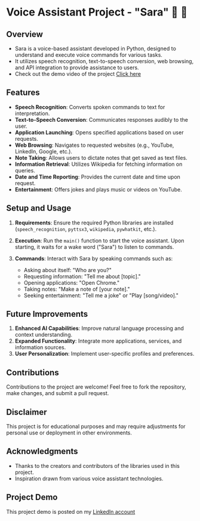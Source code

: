 # Voice Assistant Project - "Sara"  🤖 👩

## Overview
* Sara is a voice-based assistant developed in Python, designed to understand and execute voice commands for various tasks.
* It utilizes speech recognition, text-to-speech conversion, web browsing, and API integration to provide assistance to users.
* Check out the demo video of the project [Click here](https://www.linkedin.com/posts/sivabalanv10_codeclause-internship-voiceassistant-activity-7135995069353918464-Jzeg?utm_source=share&utm_medium=member_android)

## Features
- **Speech Recognition**: Converts spoken commands to text for interpretation.
- **Text-to-Speech Conversion**: Communicates responses audibly to the user.
- **Application Launching**: Opens specified applications based on user requests.
- **Web Browsing**: Navigates to requested websites (e.g., YouTube, LinkedIn, Google, etc.).
- **Note Taking**: Allows users to dictate notes that get saved as text files.
- **Information Retrieval**: Utilizes Wikipedia for fetching information on queries.
- **Date and Time Reporting**: Provides the current date and time upon request.
- **Entertainment**: Offers jokes and plays music or videos on YouTube.

## Setup and Usage
1. **Requirements**: Ensure the required Python libraries are installed (`speech_recognition`, `pyttsx3`, `wikipedia`, `pywhatkit`, etc.).
   
2. **Execution**: Run the `main()` function to start the voice assistant. Upon starting, it waits for a wake word ("Sara") to listen to commands.

3. **Commands**: Interact with Sara by speaking commands such as:
   - Asking about itself: "Who are you?"
   - Requesting information: "Tell me about [topic]."
   - Opening applications: "Open Chrome."
   - Taking notes: "Make a note of [your note]."
   - Seeking entertainment: "Tell me a joke" or "Play [song/video]."

## Future Improvements
1. **Enhanced AI Capabilities**: Improve natural language processing and context understanding.
2. **Expanded Functionality**: Integrate more applications, services, and information sources.
3. **User Personalization**: Implement user-specific profiles and preferences.

## Contributions
Contributions to the project are welcome! Feel free to fork the repository, make changes, and submit a pull request.

## Disclaimer
This project is for educational purposes and may require adjustments for personal use or deployment in other environments.

## Acknowledgments
- Thanks to the creators and contributors of the libraries used in this project.
- Inspiration drawn from various voice assistant technologies.

## Project Demo
This project demo is posted on my [LinkedIn account](https://www.linkedin.com/posts/sivabalanv10_codeclause-internship-voiceassistant-activity-7135995069353918464-Jzeg?utm_source=share&utm_medium=member_android)
